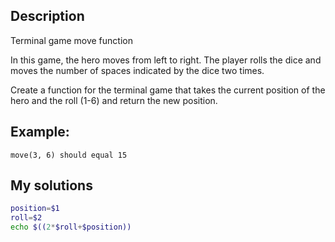 ## Description

Terminal game move function

In this game, the hero moves from left to right. The player rolls the dice and moves the number of spaces indicated by the dice two times.

Create a function for the terminal game that takes the current position of the hero and the roll (1-6) and return the new position.

## Example:

```move(3, 6) should equal 15```



## My solutions

```bash
position=$1
roll=$2
echo $((2*$roll+$position))
```
